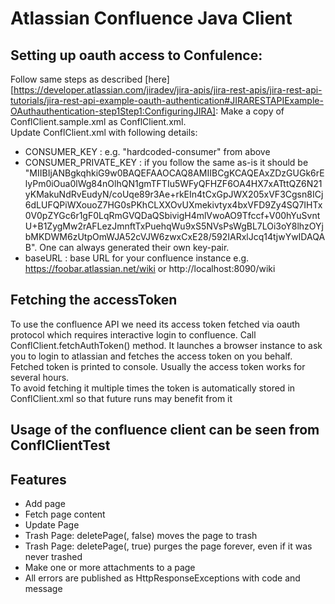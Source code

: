 # Atlassian Confluence Java Client

## Setting up oauth access to Confulence:
Follow same steps as described [here][https://developer.atlassian.com/jiradev/jira-apis/jira-rest-apis/jira-rest-api-tutorials/jira-rest-api-example-oauth-authentication#JIRARESTAPIExample-OAuthauthentication-step1Step1:ConfiguringJIRA]:
Make a copy of ConflClient.sample.xml as ConflClient.xml.  
Update ConflClient.xml with following details:
* CONSUMER_KEY : e.g. "hardcoded-consumer" from above
* CONSUMER_PRIVATE_KEY : if you follow the same as-is it should be "MIIBIjANBgkqhkiG9w0BAQEFAAOCAQ8AMIIBCgKCAQEAxZDzGUGk6rElyPm0iOua0lWg84nOlhQN1gmTFTIu5WFyQFHZF6OA4HX7xATttQZ6N21yKMakuNdRvEudyN/coUqe89r3Ae+rkEIn4tCxGpJWX205xVF3Cgsn8ICj6dLUFQPiWXouoZ7HG0sPKhCLXXOvUXmekivtyx4bxVFD9Zy4SQ7IHTx0V0pZYGc6r1gF0LqRmGVQDaQSbivigH4mlVwoAO9Tfccf+V00hYuSvntU+B1ZygMw2rAFLezJmnftTxPuehqWu9xS5NVsPsWgBL7LOi3oY8lhzOYjbMKDWM6zUtpOmWJA52cVJW6zwxCxE28/592IARxlJcq14tjwYwIDAQAB". One can always generated their own key-pair.
* baseURL : base URL for your confluence instance e.g. https://foobar.atlassian.net/wiki or http://localhost:8090/wiki

## Fetching the accessToken
To use the confluence API we need its access token fetched via oauth protocol which requires interactive login to confluence.
Call ConflClient.fetchAuthToken() method. It launches a browser instance to ask you to login to atlassian and fetches the access token on you behalf. 
Fetched token is printed to console. Usually the access token works for several hours.   
To avoid fetching it multiple times the token is automatically stored in ConflClient.xml so that future runs may benefit from it


## Usage of the confluence client can be seen from  ConflClientTest

## Features
* Add page
* Fetch page content
* Update Page
* Trash Page: deletePage(<page id>, false) moves the page to trash
* Trash Page: deletePage(<page id>, true) purges the page forever, even if it was never trashed 
* Make one or more attachments to a page
* All errors are published as HttpResponseExceptions with code and message 


 
  